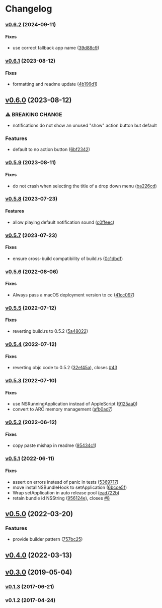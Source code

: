 # Changelog

### [v0.6.2](https://github.com/hoodie/mac-notification-sys/compare/v0.6.1...v0.6.2) (2024-09-11)

#### Fixes

* use correct fallback app name
([39d88c9](https://github.com/hoodie/mac-notification-sys/commit/39d88c9a03d0b84df8d49b4a8e0d9693fb897fdb))

### [v0.6.1](https://github.com/hoodie/mac-notification-sys/compare/v0.6.0...v0.6.1) (2023-08-12)

#### Fixes

* formatting and readme update
([4b199d1](https://github.com/hoodie/mac-notification-sys/commit/4b199d1042932432f53e60527b02942c9ed83ba6))

## [v0.6.0](https://github.com/hoodie/mac-notification-sys/compare/v0.5.9...v0.6.0) (2023-08-12)

### ⚠ BREAKING CHANGE

* notifications do not show an unused "show" action button but default


### Features

* default to no action button
([6bf2342](https://github.com/hoodie/mac-notification-sys/commit/6bf2342731800c26fc9cb2dc5c116975c18af2fc))

### [v0.5.9](https://github.com/hoodie/mac-notification-sys/compare/v0.5.8...v0.5.9) (2023-08-11)

#### Fixes

* do not crash when selecting the title of a drop down menu
([ba226cd](https://github.com/hoodie/mac-notification-sys/commit/ba226cd4ab0fcdfb756f3df992089bc3ecb7239d))

### [v0.5.8](https://github.com/hoodie/mac-notification-sys/compare/v0.5.7...v0.5.8) (2023-07-23)

#### Features

* allow playing default notification sound
([c0ffeec](https://github.com/hoodie/mac-notification-sys/commit/c0ffeec1957efb91847e338abf6890e4ba5daa1e))

### [v0.5.7](https://github.com/hoodie/mac-notification-sys/compare/v0.5.6...v0.5.7) (2023-07-23)

#### Fixes

* ensure cross-build compatibility of build.rs
([0c1dbdf](https://github.com/hoodie/mac-notification-sys/commit/0c1dbdff92c34eb9189bafaf8683b4da0e63d9fd))

### [v0.5.6](https://github.com/hoodie/mac-notification-sys/compare/v0.5.5...v0.5.6) (2022-08-06)

#### Fixes

* Always pass a macOS deployment version to cc
([41cc097](https://github.com/hoodie/mac-notification-sys/commit/41cc09753b6802c7061ca8c2c7f226f131158dbe))

### [v0.5.5](https://github.com/hoodie/mac-notification-sys/compare/v0.5.4...v0.5.5) (2022-07-12)

#### Fixes

* reverting build.rs to 0.5.2
([5a48022](https://github.com/hoodie/mac-notification-sys/commit/5a480222e459f2d22cf18eb8f5d2b35ed37b105f))

### [v0.5.4](https://github.com/hoodie/mac-notification-sys/compare/v0.5.3...v0.5.4) (2022-07-12)

#### Fixes

* reverting objc code to 0.5.2
([32ef45a](https://github.com/hoodie/mac-notification-sys/commit/32ef45a555a6f716073a3a74080168686e6baac0)),
closes [#43](https://github.com/hoodie/mac-notification-sys/issues/43)

### [v0.5.3](https://github.com/hoodie/mac-notification-sys/compare/v0.5.2...v0.5.3) (2022-07-10)

#### Fixes

* use NSRunningApplication instead of AppleScript
([9125aa0](https://github.com/hoodie/mac-notification-sys/commit/9125aa0144457074efa6fc8872ab9c6e4a592021))
* convert to ARC memory management
([afb0ad7](https://github.com/hoodie/mac-notification-sys/commit/afb0ad77875475bd7d26411bdafd6cf230eff930))

### [v0.5.2](https://github.com/hoodie/mac-notification-sys/compare/v0.5.1...v0.5.2) (2022-06-12)

#### Fixes

* copy paste mishap in readme
([95434c1](https://github.com/hoodie/mac-notification-sys/commit/95434c18a9bbad3d4a5b14888383332d0e77d587))

### [v0.5.1](https://github.com/hoodie/mac-notification-sys/compare/v0.5.0...v0.5.1) (2022-06-11)

#### Fixes

* assert on errors instead of panic in tests
([5369717](https://github.com/hoodie/mac-notification-sys/commit/536971757ef395dd39613f3966569d96eb4eac06))
* move installNSBundleHook to setApplication
([6bcce5f](https://github.com/hoodie/mac-notification-sys/commit/6bcce5f194425667997bfc255cbf54f0ecfda89c))
* Wrap setApplication in auto release pool
([ead722b](https://github.com/hoodie/mac-notification-sys/commit/ead722bad1e1c76846f84d08594a7764c6f48f2d))
* retain bundle id NSString
([956124e](https://github.com/hoodie/mac-notification-sys/commit/956124e79a3ecb2605272ab7d42f75fc5a70860d)),
closes [#8](https://github.com/hoodie/mac-notification-sys/issues/8)

## [v0.5.0](https://github.com/hoodie/mac-notification-sys/compare/v0.4.0...v0.5.0) (2022-03-20)

### Features

* provide builder pattern
([757bc25](https://github.com/hoodie/mac-notification-sys/commit/757bc256ce139eed8b90691296182562082e522e))

## [v0.4.0](https://github.com/hoodie/mac-notification-sys/compare/v0.3.0...v0.4.0) (2022-03-13)

## [v0.3.0](https://github.com/hoodie/mac-notification-sys/compare/v0.1.3...v0.3.0) (2019-05-04)

### [v0.1.3](https://github.com/hoodie/mac-notification-sys/compare/v0.1.2...v0.1.3) (2017-06-21)

### v0.1.2 (2017-04-24)
